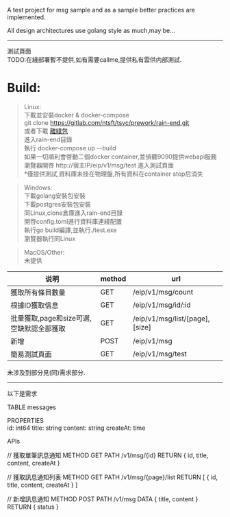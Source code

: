 A test project for msg sample and as a sample better practices are implemented.

All design architectures use golang style as much,may be...

---

測試頁面  
TODO:在綫部署暫不提供,如有需要callme,提供私有雲供内部測試.  

# Build:  

> Linux:  
> 下載並安裝docker & docker-compose  
> git clone https://gitlab.com/ntsft/tsvc/prework/rain-end.git  
>或者下載  [離綫包](https://gitlab.com/ntsft/tsvc/prework/rain-end/-/archive/master/rain-end-master.tar.gz)  
> 進入rain-end目錄  
> 執行 docker-compose up --build  
> 如果一切順利會啓動二個docker container,並偵聽9090提供webapi服務  
> 瀏覽器開啓 http://宿主IP/eip/v1/msg/test  進入測試頁面  
> *僅提供測試,資料庫未挂在物理盤,所有資料在container stop后消失

> Windows:  
> 下載golang安裝包安裝  
> 下載postgres安裝包安裝  
> 同Linux,clone倉庫進入rain-end目錄  
> 開啓config.toml進行資料庫連綫配置  
> 執行go build編譯,並執行./test.exe  
> 瀏覽器執行同Linux

> MacOS/Other:  
> 未提供





| 说明                                     | method | url                            |
| ---------------------------------------- | ------ | ------------------------------ |
| 獲取所有條目數量                         | GET    | /eip/v1/msg/count              |
| 根據ID獲取信息                           | GET    | /eip/v1/msg/id/:id             |
| 批量獲取,page和size可選,空缺默認全部獲取 | GET    | /eip/v1/msg/list/[page],[size] |
| 新增                                     | POST   | /eip/v1/msg                    |
| 簡易測試頁面                             | GET    | /eip/v1/msg/test               |



未涉及到部分見(同)需求部分.

---
以下是需求

TABLE
messages

PROPERTIES  
id: int64
title: string
content: string
createAt: time

APIs

// 獲取單筆訊息通知
METHOD
GET
PATH
/v1/msg/{id} 
RETURN
{
	id,
	title,
	content,
	createAt
}

// 獲取訊息通知列表
METHOD
GET
PATH
/v1/msg/{page}/list
RETURN
[
	{
		id,
		title,
		content,
		createAt
	}
]

// 新增訊息通知
METHOD
POST
PATH
/v1/msg
DATA
{
	title,
	content
}
RETURN
{
	status
}
